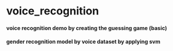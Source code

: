 # voice_recognition
#### voice recognition demo by creating the guessing game (basic)
#### gender recognition model by voice dataset by applying svm
